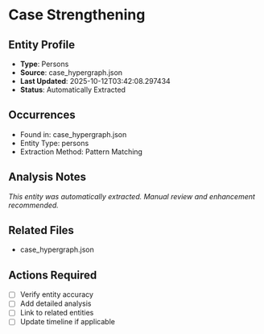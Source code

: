 # Case Strengthening

## Entity Profile
- **Type**: Persons
- **Source**: case_hypergraph.json
- **Last Updated**: 2025-10-12T03:42:08.297434
- **Status**: Automatically Extracted

## Occurrences
- Found in: case_hypergraph.json
- Entity Type: persons
- Extraction Method: Pattern Matching

## Analysis Notes
*This entity was automatically extracted. Manual review and enhancement recommended.*

## Related Files
- case_hypergraph.json

## Actions Required
- [ ] Verify entity accuracy
- [ ] Add detailed analysis
- [ ] Link to related entities
- [ ] Update timeline if applicable
